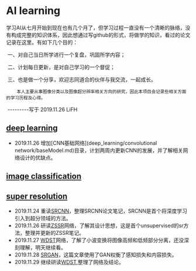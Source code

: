 # AI learning
​		学习AI从七月开始到现在也有几个月了，但学习过程一直没有一个清晰的脉络，没有构成完整的知识体系，因此想通过写github的形式，将做学的知识，看过的论文记录在这里。有如下几个目的：

​		一、对自己当日所学进行一个复盘，巩固所学内容；

​		二、计划每日更新，是对自己学习的一个督促；

​		三、也是做一个分享，欢迎志同道合的伙伴与我交流，一起成长。

 		本人主要从事图像分类以及图像超分辨率相关方向的研究，因此本项目会记录些相关方面的学习历程及心得。

​																																				---------写于 2019.11.26 LiFH

## [deep learning](deep_learning/README.md)

* 2019.11.26    增加[CNN基础网络](deep_learning/convolutional network/baseModel.md)目录，计划两周内更新CNN的发展，并了解相关网络设计的优缺点。

## [image classification](image_classification/README.md)



## [super resolution](super_resolution/README.md) 

* 2019.11.24    重读[SRCNN](super_resolution/SRCNN.md)，整理SRCNN论文笔记，SRCNN是首个将深度学习引入到超分领域的方法。
* 2019.11.26    研读[ZSSR](super_resolution/ZSSR.md)网络，了解其设计思想，这是首个unsupervised的sr方法，整理并更新的ZSSR笔记。
* 2019.11.27    [WDST](super_resolution/WDST.md)网络，了解了小波变换将图像高频和低频部分分离，还没深刻理解，明天继续看。
* 2019.11.28    [SRGAN](super_resolution/SRGAN.md)，这篇文章使用了GAN权衡了感知损失和内容损失。
* 2019.11.29    继续研读[WDST](super_resolution/WDST.md),整理了网络及结论。





